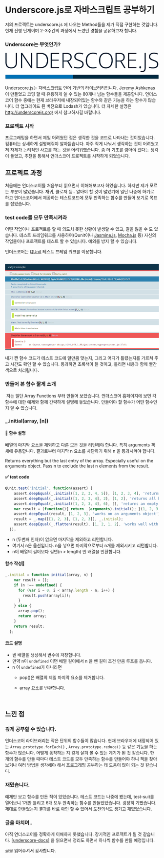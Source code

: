 # Underscore.js로 자바스크립트 공부하기 

저의 프로젝트는 underscore.js 에 나오는 Method들을 제가 직접 구현하는 것입니다. 현재 진행 단계이며 2–3주간의 과정에서 느꼈던 경험을 공유하고자 합니다.  

### Underscore는 무엇인가? 

![underscore](https://github.com/kowumon/underskowu/blob/master/DOC/img/underimg.png)   
                   

Underscore.js는 자바스크립트 언어 기반의 라이브러리입니다. Jeremy Ashkenas 이 만들었고 코딩 할 때 유용하게 쓸 수 있는 80개나 넘는 함수들을 제공합니다. 언더스코어 함수 중에는 현재  브라우저에 내장되어있는 함수와 같은 기능을 하는 함수가 많습니다. 더 업그레이드 된 버전으로 Lodash가 있습니다. 더 자세한 설명은 http://underscorejs.org/ 에서 참고하시길 바랍니다. 


### 프로젝트 시작

프로그래밍을 하면서 제일 어려웠던 점은 생각한 것을 코드로 나타내는 것이었습니다. 컴퓨터는 상세하게 설명해줘야 알아듣습니다. 아주 작게 나눠서 생각하는 것이 어려웠고 저 자체가 논리적인 사고를 하는 것을 어려워했습니다. 좀 더 기초를 쌓아야 겠다는 생각이 들었고, 추천을 통해서 언더스코어 프로젝트를 시작하게 되었습니다. 

##  프로젝트 과정  

처음에는 언더스코어를 처음부터 읽으면서 이해해보고자 하였습니다. 하지만 제가 모르는 부분이 많았습니다. 재귀, 클로저 등.. 알아야 할 것이 많았기에 일단 나중에 하기로 하고 언더스코어에서 제공하는 테스트코드에 모두 만족하는 함수를 만들어 보기로 목표를 잡았습니다.  

### test code를 모두 만족시켜라  

어떤 작업이나 프로젝트를 할 때 의도치 못한 상황이 발생할 수 있고, 길을 잃을 수 도 있습니다. 테스트 프레임워크를 사용하여(Qunit이나 [Jasmine.js](https://jasmine.github.io/), [Mocha.js](https://mochajs.org/) 등)  자신의 작업물이나 프로젝트를 테스트 할 수 있습니다. 예외를 방지 할 수 있습니다. 

언더스코어는 [QUnit](http://qunitjs.com/) 테스트 프레임 워크를 이용합니다.

 ![quint](https://github.com/kowumon/underskowu/blob/master/DOC/img/qunit.png)

내가 짠 함수 코드가 테스트 코드에 얼만큼 맞는지, 그리고 어디가 틀렸는지를 가르쳐 주고 시간도 확인 할 수 있습니다.  통과하면 초록색이 뜰 것이고, 틀리면 내용과 함께 빨간색으로 처리됩니다.

### 만들어 본  함수 짧게 소개

 저는 일단 Array Functions 부터 만들어 보았습니다. 언더스코어 홈페이지에 보면 각 함수에 대한 예제와 함께 간략하게 설명해 놓았습니다. 만들어야 할 함수가 어떤 함수인지 알 수 있습니다. 

### _.initial(array, [n])

#### :checkered_flag: 함수 설명  

배열의 마지막 요소을 제외하고 다른 모든 것을 리턴해야 합니다. 특히 arguments 객체에 유용합니다. 결과로부터 마지막 n 요소를 차단하기 위해 n 을 통과시켜야 합니다.

Returns everything but the last entry of the array. Especially useful on the arguments object. Pass n to exclude the last n elements from the result.

#### :white_check_mark: test code

```javascript
QUnit.test('initial', function(assert) {
    assert.deepEqual(_.initial([1, 2, 3, 4, 5]), [1, 2, 3, 4], 'returns all but the last element');
    assert.deepEqual(_.initial([1, 2, 3, 4], 2), [1, 2], 'returns all but the last n elements');
    assert.deepEqual(_.initial([1, 2, 3, 4], 6), [], 'returns an empty array when n > length');
    var result = (function(){ return _(arguments).initial(); }(1, 2, 3, 4));
    assert.deepEqual(result, [1, 2, 3], 'works on an arguments object');
    result = _.map([[1, 2, 3], [1, 2, 3]], _.initial);
    assert.deepEqual(_.flatten(result), [1, 2, 1, 2], 'works well with _.map');
  });
```

- n (두번째 인자)이 없으면 마지막을 제외하고 리턴합니다.
- 여기서 n은 옵션입니다. n을 넣으면 마지막으로부터 n개를 제외시키고 리턴합니다.
- n이 배열의 길이보다 길면(n > length) 빈 배열을 반환합니다.

#### 함수 작성:gun: 

```javascript
_.initial = function initial(array, n) {
    var result = [];
    if (n !== undefined) {
      for (var i = 0; i < array.length - n; i++) {
        result.push(array[i]);
      }
    } else {
      array.pop();
      return array;
    }
    return result;
  };
```

#### 코드 설명

- 빈 배열을 생성해서 변수에 저장합니다.
- 만약 n이 `undefined` 이면 배열 길이에서 n 을 뺀 길이 조건 만큼 루프를 돕니다.
- n 이 `undefined`가 아니라면
  - pop()은 배열의 제일 마지막 요소를 제거합니다.
  - array 요소를 반환합니다.

    ​

## 느낀 점

### 깊게 공부할 수 있습니다.

언더스코어 라이브러리는 작은 단위의 함수들이 많습니다. 현재 브라우저에 내장되어 있는 `Array.prototype.forEach()` , `Array.prototype.reduce()` 등 같은 기능을 하는 함수가 많습니다. 어떻게 동작하는 지 깊게 살펴 볼 수 있는 계기가 된 것 같습니다.  한 개의 함수를 만들 때마다 테스트 코드를 모두 만족하는 함수를 만들어야 하니 책을 찾아보거나 여러 방법을 생각해야 해서 프로그래밍 공부하는 데 도움이 많이 되는 것 같습니다. 

###  재밌습니다.

예제만 보고 함수를 만든 적이 있었습니다. 테스트 코드는 나중에 봤는데, test-suit를 열어보니 1개만 틀리고 6개 모두 만족하는 함수를 만들었었습니다. 굉장히 기뻤습니다. 제대로 만들었는지 결과를 바로 확인 할 수 있어서 도전의식도 생기고 재밌었습니다. 

### 글을 마치며..

아직 언더스코어를 정확하게 이해하지 못했습니다. 장기적인 프로젝트가 될 것 같습니다. [ [underscore-docs]]( http://underscorejs.org/docs/underscore.html) 을 읽으면서 정리도 하면서 하나씩 함수를 만들 예정입니다. 

글을 읽어주셔서 감사합니다. 



 

 

 

 

 

 

 

 

 

 

 

 

 